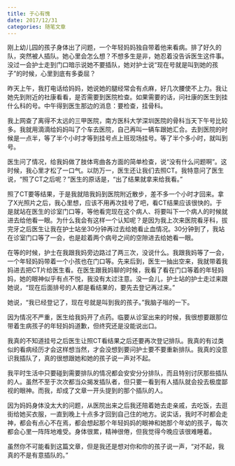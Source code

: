 ```yaml
---
title: 于心有愧
date: 2017/12/31
categories: 随笔文章
---
```


刚上幼儿园的孩子身体出了问题，一个年轻妈妈独自带着他来看病。排了好久的队，突然被人插队。她心里会怎么想？不想多生是非，她忍着没告诉医生这件事。没过一会护士走到门口暗示说她不要插队，她对护士说“现在号就是叫到她的孩子”的时候，心里到底有多委屈？

<!-- more -->

昨天上午，我打电话给妈妈，她说她的腿经常会有点麻，好几次腰使不上力。我让她先到附近的社康看看，是否需要到医院检查。如果需要的话，问社康的医生到挂什么科的号。中午得到医生那边的消息：要检查，挂骨科。

我上网查了离得不太远的三甲医院，南方医科大学深圳医院的骨科当天下午号比较多。我就用滴滴给妈妈叫了个车去医院，自己再叫一辆车跟她汇合。去到医院的时候是一点半，等了半个小时才等到挂号点上班现场挂号。等了半个多小时，就叫到号。

医生问了情况，给我妈做了肢体弯曲各方面的简单检查，说“没有什么问题啊”。这时候，我心里才松了一口气。以防万一，医生还让我们去照CT。我特意问了医生说，“照了CT之后呢？”医生的原话是，“出了结果就拿来给我看。”

照了CT要等结果，于是我就陪我妈到医院附近散步，差不多一个小时才回来。拿了X光照片之后，我心里想，应该不用再次挂号了吧，看CT结果应该很快的。于是就站在医生的诊室门口等，等他看完现在这个病人、将要叫下一个病人的时候就进去给他看一眼。为什么我会有这样一个认知呢？是因为我上次来医院看牙科，拔完牙之后医生让我在护士站坐30分钟再过去给她看止血情况。30分钟到了，我站在诊室门口等了一会，也是趁着两个病号之间的空隙进去给她看一眼。

在等的时候，护士在我跟我妈旁边路过了两三次，没说什么。我跟我妈等了一会，一个年轻妈妈带着一个小孩也在门口等。先来后到，医生一抽出空来，我就带着我妈进去把CT片给医生看。在医生跟我妈聊的时候，我看了看在门口等着的年轻妈妈，她的眼神似乎有点不悦，我没有太过注意。没一会儿，护士站的护士走过来跟她说，“现在后面排号的人都是看结果的，要先去登记再过来。”

她说，“我已经登记了，现在号就是叫到我的孩子。”我脑子嗡的一下。

因为情况不严重，医生给我妈开了点药。临要从诊室出来的时候，我很想要跟那位带着生病孩子的年轻妈妈道歉，但终究还是没能说出口。

我真的不知道挂号之后医生让照CT看结果之后还要再次登记排队。我真的有过类似的看病经历才会这样想当然，才会没想到要问护士要不要重新排队。我真的没意识我插队了，真的很想跟她和她的孩子说一声对不起。

我平时生活中只要碰到需要排队的情况都会安安分分排队，而且特别讨厌那些插队的人。虽然不至于次次都当众揭发插队者，但只要一看到有人插队就会投去极度鄙视的眼神。而我，却成了文章一开头提到的那个插队的人。

因为妈妈身体没太大的问题，从医院出来之后我还陪着她去走亲戚，去吃饭，去逛街给她买衣服，一直到晚上十点多才回到自己住的地方。说实话，我时不时都会走神，都会有点心不在焉，都会想起那个年轻妈妈的眼神和她那个年幼的孩子，每次都会心里一阵阵地难受。身体很累，精神很倦，但我觉得今晚应该很难睡着。

虽然你不可能看到这篇文章，但是我还是想对你和你的孩子说一声，“对不起，我真的不是有意插队的。”
